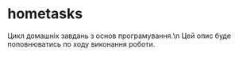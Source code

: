 # hometasks
Цикл домашніх завдань з основ програмування.\n
Цей опис буде поповнюватись по ходу виконання роботи.
